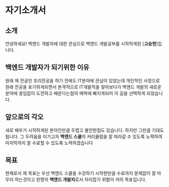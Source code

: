 # 자기소개서

## 소개

안녕하세요! 백엔드 개발자에 대한 관심으로 백엔드 개발공부를 시작하게된 [**고승현**]입니다.


## 백엔드 개발자가 되기위한 이유

원래 제 전공인 조리전공을 하기 전에도 IT분야에 관심이 있었는데 개인적인 사정으로 원래 전공을 포기하게되면서 본격적으로 IT개발직을 찾아보다가 백엔드 개발의 새로운 분야에 끊임없이 도전하고 배운다는점의 매력에 빠지게되어 이 길을 선택하게 되었습니다.

## 앞으로의 각오

새로 배우기 시작하게된 분야인만큼 두렵고 불안한점도 있습니다. 하지만 그만큼 기대도 됩니다. 그 두려움을 이기고자 **백엔드 스쿨**의 커리큘럼을 잘 따라갈 수 있도록 노력하여 마지막까지 잘 수료할 수 있도록 노력하겠습니다

## 목표

현재로서 제 목표는 우선 백엔드 스쿨을 수강하기 시작한만큼 수료까지 문제없이 잘 마무리 하는것이고 한명의 **백엔드 개발자**로서 자리잡기 위함이 저의 목표입니다.